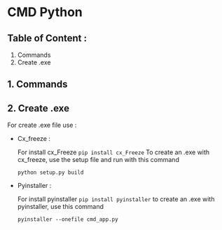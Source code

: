 # CMD Python

## Table of Content : 

1. Commands
2. Create .exe 

## 1. Commands





## 2. Create .exe

For create .exe file use :

- Cx_freeze : 

    For install cx_Freeze
    `pip install cx_Freeze`
    To create an .exe with cx_freeze, use the setup file and run with this command

    `python setup.py build`

- Pyinstaller :

    For install pyinstaller
    `pip install pyinstaller`
    to create an .exe with  pyinstaller, use this command 

    `pyinstaller --onefile cmd_app.py`